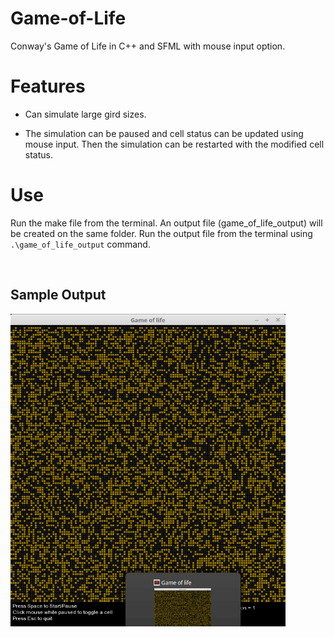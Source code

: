 # Game-of-Life
Conway's Game of Life in C++ and SFML with mouse input option.


# Features

-   Can simulate large gird sizes.

-   The simulation can be paused and cell status can be updated using mouse input. Then the simulation can be restarted with the modified cell status.


# Use

Run the make file from the terminal. An output file (game_of_life_output) will be created on the same folder. Run the output file from the terminal using ``` .\game_of_life_output ``` command.

 
## Sample Output
<img src="https://github.com/zaman13/Game-of-Life/blob/master/Game-of-life_output_screen.gif" alt="alt text" width="440">

